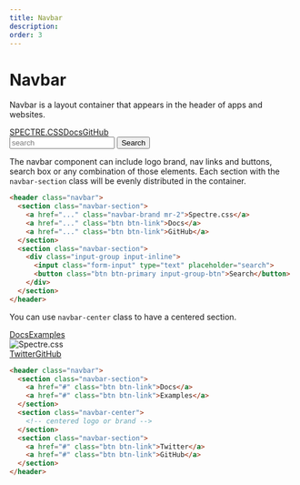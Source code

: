 ```yaml
---
title: Navbar
description: 
order: 3
---
```


# Navbar

Navbar is a layout container that appears in the header of apps and websites.

 
<div class="docs-demo columns">
  <div class="column">
    <div class="navbar">
      <div class="navbar-section"><a class="navbar-brand text-bold mr-2" href="#navbar">SPECTRE.CSS</a><a class="btn btn-link" href="#navbar">Docs</a><a class="btn btn-link" href="https://github.com/picturepan2/spectre">GitHub</a></div>
      <div class="navbar-section">
        <div class="input-group input-inline">
          <input class="form-input" type="text" placeholder="search">
          <button class="btn btn-primary input-group-btn">Search</button>
        </div>
      </div>
    </div>
  </div>
</div>

 The navbar component can include logo brand, nav links and buttons, search box or any combination of those elements. Each section with the `navbar-section` class will be evenly distributed in the container.

```html
<header class="navbar">
  <section class="navbar-section">
    <a href="..." class="navbar-brand mr-2">Spectre.css</a>
    <a href="..." class="btn btn-link">Docs</a>
    <a href="..." class="btn btn-link">GitHub</a>
  </section>
  <section class="navbar-section">
    <div class="input-group input-inline">
      <input class="form-input" type="text" placeholder="search">
      <button class="btn btn-primary input-group-btn">Search</button>
    </div>
  </section>
</header>

```

You can use `navbar-center` class to have a centered section.

 
<div class="docs-demo columns">
  <div class="column col-12">
    <div class="navbar">
      <div class="navbar-section"><a class="btn btn-link" href="#navbar">Docs</a><a class="btn btn-link" href="#navbar">Examples</a></div>
      <div class="navbar-center"><img src="/img/spectre-logo.svg" alt="Spectre.css"></div>
      <div class="navbar-section"><a class="btn btn-link" href="https://twitter.com/spectrecss">Twitter</a><a class="btn btn-link" href="https://github.com/picturepan2/spectre">GitHub</a></div>
    </div>
  </div>
</div>

```html
<header class="navbar">
  <section class="navbar-section">
    <a href="#" class="btn btn-link">Docs</a>
    <a href="#" class="btn btn-link">Examples</a>
  </section>
  <section class="navbar-center">
    <!-- centered logo or brand -->
  </section>
  <section class="navbar-section">
    <a href="#" class="btn btn-link">Twitter</a>
    <a href="#" class="btn btn-link">GitHub</a>
  </section>
</header>
```
